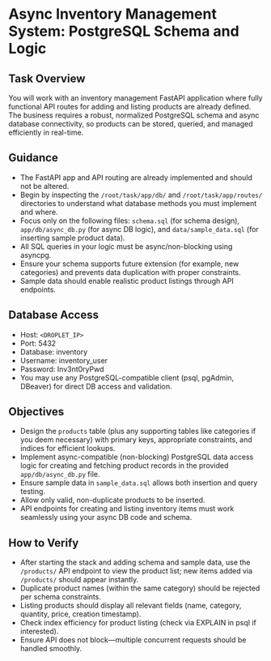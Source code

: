 # Async Inventory Management System: PostgreSQL Schema and Logic

## Task Overview
You will work with an inventory management FastAPI application where fully functional API routes for adding and listing products are already defined. The business requires a robust, normalized PostgreSQL schema and async database connectivity, so products can be stored, queried, and managed efficiently in real-time.

## Guidance
- The FastAPI app and API routing are already implemented and should not be altered.
- Begin by inspecting the `/root/task/app/db/` and `/root/task/app/routes/` directories to understand what database methods you must implement and where.
- Focus only on the following files: `schema.sql` (for schema design), `app/db/async_db.py` (for async DB logic), and `data/sample_data.sql` (for inserting sample product data).
- All SQL queries in your logic must be async/non-blocking using asyncpg.
- Ensure your schema supports future extension (for example, new categories) and prevents data duplication with proper constraints.
- Sample data should enable realistic product listings through API endpoints.

## Database Access
- Host: `<DROPLET_IP>`
- Port: 5432
- Database: inventory
- Username: inventory_user
- Password: Inv3nt0ryPwd
- You may use any PostgreSQL-compatible client (psql, pgAdmin, DBeaver) for direct DB access and validation.

## Objectives
- Design the `products` table (plus any supporting tables like categories if you deem necessary) with primary keys, appropriate constraints, and indices for efficient lookups.
- Implement async-compatible (non-blocking) PostgreSQL data access logic for creating and fetching product records in the provided `app/db/async_db.py` file.
- Ensure sample data in `sample_data.sql` allows both insertion and query testing.
- Allow only valid, non-duplicate products to be inserted.
- API endpoints for creating and listing inventory items must work seamlessly using your async DB code and schema.

## How to Verify
- After starting the stack and adding schema and sample data, use the `/products/` API endpoint to view the product list; new items added via `/products/` should appear instantly.
- Duplicate product names (within the same category) should be rejected per schema constraints.
- Listing products should display all relevant fields (name, category, quantity, price, creation timestamp).
- Check index efficiency for product listing (check via EXPLAIN in psql if interested).
- Ensure API does not block—multiple concurrent requests should be handled smoothly.

